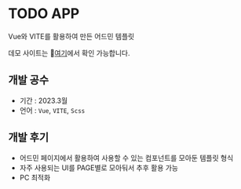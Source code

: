 
# TODO APP

Vue와 VITE를 활용하여 만든 어드민 템플릿


데모 사이트는 📌[여기](https://joo02-admin-template-project.netlify.app/Dashboard)에서 확인 가능합니다.

## 개발 공수

- 기간 : 2023.3월
- 언어 : `Vue`, `VITE`, `Scss`

## 개발 후기

- 어드민 페이지에서 활용하여 사용할 수 있는 컴포넌트를 모아둔 템플릿 형식
- 자주 사용되는 UI를 PAGE별로 모아둬서 추후 활용 가능
- PC 최적화
